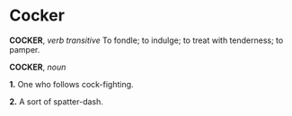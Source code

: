 # Cocker

**COCKER**, _verb transitive_ To fondle; to indulge; to treat with tenderness; to pamper.

**COCKER**, _noun_

**1.** One who follows cock-fighting.

**2.** A sort of spatter-dash.